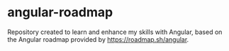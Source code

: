 # angular-roadmap
Repository created to learn and enhance my skills with Angular, based on the Angular roadmap provided by https://roadmap.sh/angular.
